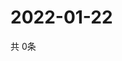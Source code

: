 # 2022-01-22
  共 0条

  <!-- BEGIN -->
  <!-- 最后更新时间Sat Jan 22 2022 22:02:56 GMT+0000 (Coordinated Universal Time) -->
  
  <!-- END -->
  
  